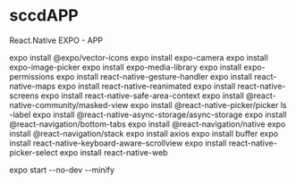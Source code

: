 # sccdAPP
React.Native EXPO - APP 

expo install  @expo/vector-icons 
expo install  expo-camera 
expo install  expo-image-picker 
expo install  expo-media-library 
expo install  expo-permissions 
expo install  react-native-gesture-handler 
expo install  react-native-maps 
expo install  react-native-reanimated 
expo install  react-native-screens 
expo install  react-native-safe-area-context 
expo install  @react-native-community/masked-view 
expo install  @react-native-picker/picker ls -label
expo install  @react-native-async-storage/async-storage
expo install  @react-navigation/bottom-tabs
expo install  @react-navigation/native
expo install  @react-navigation/stack
expo install  axios
expo install  buffer
expo install  react-native-keyboard-aware-scrollview
expo install  react-native-picker-select
expo install  react-native-web


 expo start --no-dev --minify
 